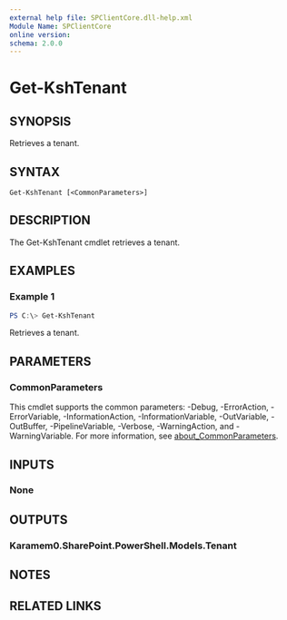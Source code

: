 ```yaml
---
external help file: SPClientCore.dll-help.xml
Module Name: SPClientCore
online version:
schema: 2.0.0
---
```


# Get-KshTenant

## SYNOPSIS
Retrieves a tenant.

## SYNTAX

```
Get-KshTenant [<CommonParameters>]
```

## DESCRIPTION
The Get-KshTenant cmdlet retrieves a tenant.

## EXAMPLES

### Example 1
```powershell
PS C:\> Get-KshTenant
```

Retrieves a tenant.

## PARAMETERS

### CommonParameters
This cmdlet supports the common parameters: -Debug, -ErrorAction, -ErrorVariable, -InformationAction, -InformationVariable, -OutVariable, -OutBuffer, -PipelineVariable, -Verbose, -WarningAction, and -WarningVariable. For more information, see [about_CommonParameters](http://go.microsoft.com/fwlink/?LinkID=113216).

## INPUTS

### None

## OUTPUTS

### Karamem0.SharePoint.PowerShell.Models.Tenant

## NOTES

## RELATED LINKS
